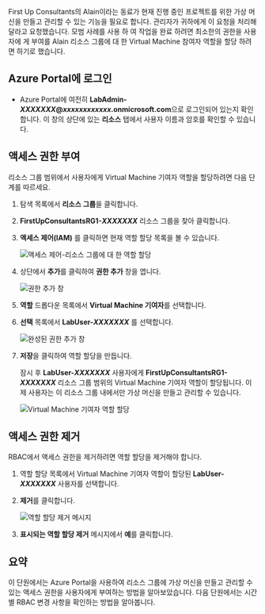 First Up Consultants의 Alain이라는 동료가 현재 진행 중인 프로젝트를 위한 가상 머신을 만들고 관리할 수 있는 기능을 필요로 합니다. 관리자가 귀하에게 이 요청을 처리해 달라고 요청했습니다. 모범 사례를 사용 하 여 작업을 완료 하려면 최소한의 권한을 사용자에 게 부여를 Alain 리소스 그룹에 대 한 Virtual Machine 참여자 역할을 할당 하려면 하기로 했습니다.

## <a name="sign-in-to-the-azure-portal"></a>Azure Portal에 로그인

- Azure Portal에 여전히 **LabAdmin-_XXXXXXX_@_xxxxxxxxxxxx_.onmicrosoft.com**으로 로그인되어 있는지 확인합니다. 이 창의 상단에 있는 **리소스** 탭에서 사용자 이름과 암호를 확인할 수 있습니다.

## <a name="grant-access"></a>액세스 권한 부여

리소스 그룹 범위에서 사용자에게 Virtual Machine 기여자 역할을 할당하려면 다음 단계를 따르세요.

1. 탐색 목록에서 **리소스 그룹**을 클릭합니다.

1. **FirstUpConsultantsRG1-_XXXXXXX_** 리소스 그룹을 찾아 클릭합니다.

1. **액세스 제어(IAM)** 를 클릭하면 현재 역할 할당 목록을 볼 수 있습니다.

   ![액세스 제어-리소스 그룹에 대 한 역할 할당](../media/5-resource-group-role-assignment.png)

1. 상단에서 **추가**를 클릭하여 **권한 추가** 창을 엽니다.

   ![권한 추가 창](../media/5-add-permissions.png)

1. **역할** 드롭다운 목록에서 **Virtual Machine 기여자**를 선택합니다.

1. **선택** 목록에서 **LabUser-_XXXXXXX_** 를 선택합니다.

   ![완성된 권한 추가 창](../media/5-add-permissions-save.png)

1. **저장**을 클릭하여 역할 할당을 만듭니다.

   잠시 후 **LabUser-_XXXXXXX_** 사용자에게 **FirstUpConsultantsRG1-_XXXXXXX_** 리소스 그룹 범위의 Virtual Machine 기여자 역할이 할당됩니다. 이제 사용자는 이 리소스 그룹 내에서만 가상 머신을 만들고 관리할 수 있습니다.

   ![Virtual Machine 기여자 역할 할당](../media/5-vm-contributor-assignment.png)

## <a name="remove-access"></a>액세스 권한 제거

RBAC에서 액세스 권한을 제거하려면 역할 할당을 제거해야 합니다.

1. 역할 할당 목록에서 Virtual Machine 기여자 역할이 할당된 **LabUser-_XXXXXXX_** 사용자를 선택합니다.

1. **제거**를 클릭합니다.

   ![역할 할당 제거 메시지](../media/5-remove-role-assignment.png)

1. **표시되는 역할 할당 제거** 메시지에서 **예**를 클릭합니다.

## <a name="summary"></a>요약

이 단원에서는 Azure Portal을 사용하여 리소스 그룹에 가상 머신을 만들고 관리할 수 있는 액세스 권한을 사용자에게 부여하는 방법을 알아보았습니다. 다음 단원에서는 시간별 RBAC 변경 사항을 확인하는 방법을 알아봅니다.
